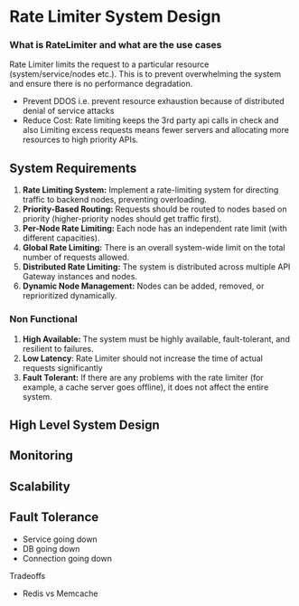 # Rate Limiter System Design

### What is RateLimiter and what are the use cases
Rate Limiter limits the request to a particular resource (system/service/nodes etc.). This is to prevent overwhelming the system and ensure there is no performance degradation. 
- Prevent DDOS i.e. prevent resource exhaustion because of distributed denial of service attacks
- Reduce Cost: Rate limiting keeps the 3rd party api calls in check and also Limiting excess requests means fewer servers and allocating more resources to high priority APIs. 

## System Requirements
1. **Rate Limiting System:** Implement a rate-limiting system for directing traffic to backend nodes, preventing overloading.
2. **Priority-Based Routing:** Requests should be routed to nodes based on priority (higher-priority nodes should get traffic first).
3. **Per-Node Rate Limiting:** Each node has an independent rate limit (with different capacities).
4. **Global Rate Limiting:** There is an overall system-wide limit on the total number of requests allowed.
5. **Distributed Rate Limiting:** The system is distributed across multiple API Gateway instances and nodes.
6. **Dynamic Node Management:** Nodes can be added, removed, or reprioritized dynamically.

### Non Functional
1. **High Available:** The system must be highly available, fault-tolerant, and resilient to failures.  
2. **Low Latency**: Rate Limiter should not increase the time of actual requests significantly
3. **Fault Tolerant:** If there are any problems with the rate limiter (for example, a cache server goes offline), it does not affect the entire system.

## High Level System Design

## Monitoring

## Scalability

## Fault Tolerance
- Service going down
- DB going down
- Connection going down

Tradeoffs
- Redis vs Memcache


